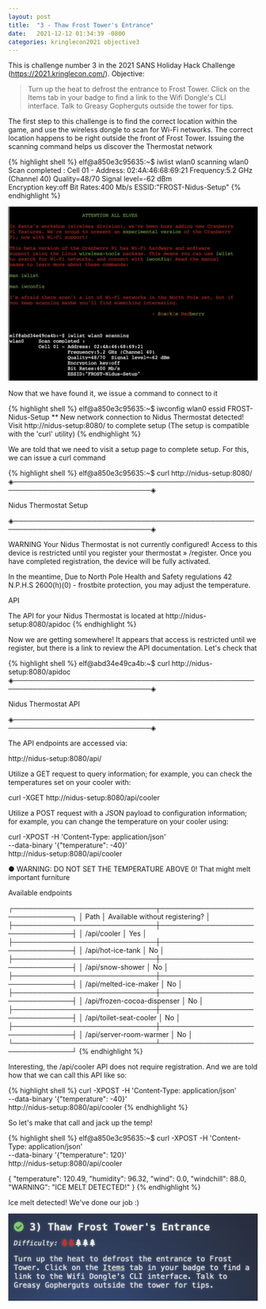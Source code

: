 ```yaml
---
layout: post
title:  "3 - Thaw Frost Tower's Entrance"
date:   2021-12-12 01:34:39 -0800
categories: kringlecon2021 objective3
---
```


This is challenge number 3 in the 2021 SANS Holiday Hack Challenge (https://2021.kringlecon.com/). Objective:

>Turn up the heat to defrost the entrance to Frost Tower. Click on the Items tab in your badge to find a link to the Wifi Dongle's CLI interface. Talk to Greasy Gopherguts outside the tower for tips.

The first step to this challenge is to find the correct location within the game, and use the wireless dongle to scan for Wi-Fi networks. The correct location happens to be right outside the front of Frost Tower. Issuing the scanning command helps us discover the Thermostat network


{% highlight shell %}
elf@a850e3c95635:~$ iwlist wlan0 scanning
wlan0     Scan completed :
          Cell 01 - Address: 02:4A:46:68:69:21
          Frequency:5.2 GHz (Channel 40)
          Quality=48/70  Signal level=-62 dBm  
          Encryption key:off
          Bit Rates:400 Mb/s
          ESSID:"FROST-Nidus-Setup"
{% endhighlight %}

![Objective3 frostentrance](/assets/kringlecon2021/objective3/objective3_wifisignal.jpg)

Now that we have found it, we issue a command to connect to it

{% highlight shell %}
elf@a850e3c95635:~$ iwconfig wlan0 essid FROST-Nidus-Setup
** New network connection to Nidus Thermostat detected! Visit http://nidus-setup:8080/ to complete setup
(The setup is compatible with the 'curl' utility)
{% endhighlight %}

We are told that we need to visit a setup page to complete setup. For this, we can issue a curl command

{% highlight shell %}
elf@a850e3c95635:~$ curl http://nidus-setup:8080/
◈──────────────────────────────────────────────────────────────────────────────◈

Nidus Thermostat Setup

◈──────────────────────────────────────────────────────────────────────────────◈

WARNING Your Nidus Thermostat is not currently configured! Access to this
device is restricted until you register your thermostat » /register. Once you
have completed registration, the device will be fully activated.

In the meantime, Due to North Pole Health and Safety regulations
42 N.P.H.S 2600(h)(0) - frostbite protection, you may adjust the temperature.

API

The API for your Nidus Thermostat is located at http://nidus-setup:8080/apidoc
{% endhighlight %}

Now we are getting somewhere! It appears that access is restricted until we register, but there is a link to review the API documentation. Let's check that


{% highlight shell %}
elf@abd34e49ca4b:~$ curl http://nidus-setup:8080/apidoc
◈──────────────────────────────────────────────────────────────────────────────◈

Nidus Thermostat API

◈──────────────────────────────────────────────────────────────────────────────◈

The API endpoints are accessed via:

http://nidus-setup:8080/api/<endpoint>

Utilize a GET request to query information; for example, you can check the
temperatures set on your cooler with:

curl -XGET http://nidus-setup:8080/api/cooler

Utilize a POST request with a JSON payload to configuration information; for
example, you can change the temperature on your cooler using:

curl -XPOST -H 'Content-Type: application/json' \
  --data-binary '{"temperature": -40}' \
  http://nidus-setup:8080/api/cooler


● WARNING: DO NOT SET THE TEMPERATURE ABOVE 0! That might melt important furniture

Available endpoints

┌─────────────────────────────┬────────────────────────────────┐
│ Path                        │ Available without registering? │
├─────────────────────────────┼────────────────────────────────┤
│ /api/cooler                 │ Yes                            │
├─────────────────────────────┼────────────────────────────────┤
│ /api/hot-ice-tank           │ No                             │
├─────────────────────────────┼────────────────────────────────┤
│ /api/snow-shower            │ No                             │
├─────────────────────────────┼────────────────────────────────┤
│ /api/melted-ice-maker       │ No                             │
├─────────────────────────────┼────────────────────────────────┤
│ /api/frozen-cocoa-dispenser │ No                             │
├─────────────────────────────┼────────────────────────────────┤
│ /api/toilet-seat-cooler     │ No                             │
├─────────────────────────────┼────────────────────────────────┤
│ /api/server-room-warmer     │ No                             │
└─────────────────────────────┴────────────────────────────────┘
{% endhighlight %}

Interesting, the /api/cooler API does not require registration. And we are told how that we can call this API like so:

{% highlight shell %}
curl -XPOST -H 'Content-Type: application/json' \
  --data-binary '{"temperature": -40}' \
  http://nidus-setup:8080/api/cooler
{% endhighlight %}

So let's make that call and jack up the temp!

{% highlight shell %}
elf@a850e3c95635:~$ curl -XPOST -H 'Content-Type: application/json' \
--data-binary '{"temperature": 120}' \
http://nidus-setup:8080/api/cooler


{
  "temperature": 120.49,
  "humidity": 96.32,
  "wind": 0.0,
  "windchill": 88.0,
  "WARNING": "ICE MELT DETECTED!"
}
{% endhighlight %}

Ice melt detected! We've done our job :)


![Objective3 complete](/assets/kringlecon2021/objective3/objective3_complete.jpg)
